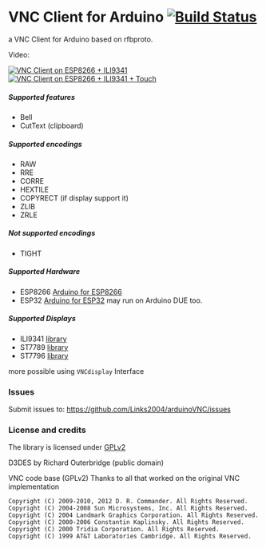 VNC Client for Arduino [![Build Status](https://github.com/Links2004/arduinoVNC/workflows/CI/badge.svg?branch=master)](https://github.com/Links2004/arduinoVNC/actions?query=workflow%3ACI+branch%3Amaster)
===========================================

a VNC Client for Arduino based on rfbproto.

Video:

[![VNC Client on ESP8266 + ILI9341](https://img.youtube.com/vi/MA47npOtApc/0.jpg)](https://www.youtube.com/watch?v=MA47npOtApc)
[![VNC Client on ESP8266 + ILI9341 + Touch](https://img.youtube.com/vi/8Ix-HomwQvw/0.jpg)](https://www.youtube.com/watch?v=8Ix-HomwQvw)

##### Supported features #####
 - Bell
 - CutText (clipboard)
 
##### Supported encodings #####
 - RAW
 - RRE
 - CORRE
 - HEXTILE
 - COPYRECT (if display support it)
 - ZLIB
 - ZRLE
  
##### Not supported encodings #####
 - TIGHT
    
##### Supported Hardware #####
 - ESP8266 [Arduino for ESP8266](https://github.com/esp8266/Arduino)
 - ESP32 [Arduino for ESP32](https://github.com/espressif/arduino-esp32)
 may run on Arduino DUE too.

##### Supported Displays #####
 - ILI9341 [library](https://github.com/Links2004/Adafruit_ILI9341)
 - ST7789 [library](https://github.com/Bodmer/TFT_eSPI)
 - ST7796 [library](https://github.com/lovyan03/LovyanGFX)
 
more possible using ```VNCdisplay``` Interface
 
### Issues ###
Submit issues to: https://github.com/Links2004/arduinoVNC/issues

### License and credits ###

The library is licensed under [GPLv2](https://github.com/Links2004/arduinoVNC/blob/master/LICENSE)

D3DES by Richard Outerbridge (public domain)

VNC code base (GPLv2)
Thanks to all that worked on the original VNC implementation
```
Copyright (C) 2009-2010, 2012 D. R. Commander. All Rights Reserved.
Copyright (C) 2004-2008 Sun Microsystems, Inc. All Rights Reserved.
Copyright (C) 2004 Landmark Graphics Corporation. All Rights Reserved.
Copyright (C) 2000-2006 Constantin Kaplinsky. All Rights Reserved.
Copyright (C) 2000 Tridia Corporation. All Rights Reserved.
Copyright (C) 1999 AT&T Laboratories Cambridge. All Rights Reserved.
```


